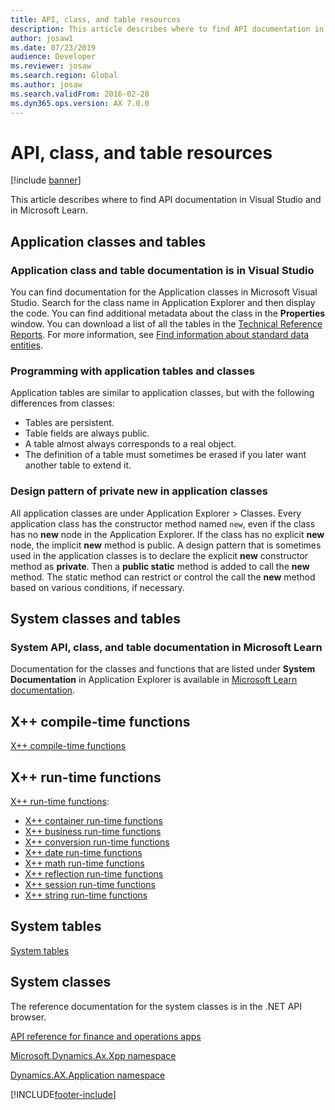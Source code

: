 ```yaml
---
title: API, class, and table resources
description: This article describes where to find API documentation in Visual Studio and in Microsoft Learn.
author: josaw1
ms.date: 07/23/2019
audience: Developer
ms.reviewer: josaw
ms.search.region: Global
ms.author: josaw
ms.search.validFrom: 2016-02-28
ms.dyn365.ops.version: AX 7.0.0
---
```


# API, class, and table resources

[!include [banner](../includes/banner.md)]

This article describes where to find API documentation in Visual Studio and in Microsoft Learn.

## Application classes and tables

### Application class and table documentation is in Visual Studio

You can find documentation for the Application classes in Microsoft Visual Studio. Search for the class name in Application Explorer and then display the code. You can find additional metadata about the class in the **Properties** window. You can download a list of all the tables in the [Technical Reference Reports](/dynamics/s-e/global/axtechrefrep_61). For more information, see [Find information about standard data entities](../data-entities/data-entities-report.md).

### Programming with application tables and classes

Application tables are similar to application classes, but with the following differences from classes:

- Tables are persistent.
- Table fields are always public.
- A table almost always corresponds to a real object.
- The definition of a table must sometimes be erased if you later want another table to extend it.

### Design pattern of private new in application classes

All application classes are under Application Explorer &gt; Classes. Every application class has the constructor method named `new`, even if the class has no **new** node in the Application Explorer. If the class has no explicit **new** node, the implicit **new** method is public. A design pattern that is sometimes used in the application classes is to declare the explicit **new** constructor method as **private**. Then a **public static** method is added to call the **new** method. The static method can restrict or control the call the **new** method based on various conditions, if necessary.

## System classes and tables

### System API, class, and table documentation in Microsoft Learn

Documentation for the classes and functions that are listed under **System Documentation** in Application Explorer is available in [Microsoft Learn documentation](/docs/).

## X++ compile-time functions

[X++ compile-time functions](xpp-compile-time-functions.md)

## X++ run-time functions

[X++ run-time functions](xpp-string-run-time-functions.md):

- [X++ container run-time functions](xpp-container-run-time-functions.md)
- [X++ business run-time functions](xpp-business-run-time-functions.md)
- [X++ conversion run-time functions](xpp-conversion-run-time-functions.md)
- [X++ date run-time functions](xpp-date-run-time-functions.md)
- [X++ math run-time functions](xpp-math-run-time-functions.md)
- [X++ reflection run-time functions](xpp-reflection-run-time-functions.md)
- [X++ session run-time functions](xpp-session-run-time-functions.md)
- [X++ string run-time functions](xpp-string-run-time-functions.md)

## System tables

[System tables](system-tables.md)

## System classes

The reference documentation for the system classes is in the .NET API browser.

[API reference for finance and operations apps](/dotnet/api/fin-ops-api-landing)

[Microsoft.Dynamics.Ax.Xpp namespace](/dotnet/api/microsoft.dynamics.ax.xpp)

[Dynamics.AX.Application namespace](/dotnet/api/dynamics.ax.application)


[!INCLUDE[footer-include](../../../includes/footer-banner.md)]
